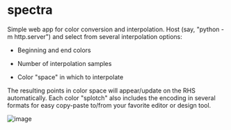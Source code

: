 # spectra

Simple web app for color conversion and interpolation. Host (say, "python -m http.server") and select from several interpolation options:

* Beginning and end colors

* Number of interpolation samples

* Color "space" in which to interpolate

The resulting points in color space will appear/update on the RHS automatically. Each color "splotch" also includes the encoding in several formats for easy copy-paste to/from your favorite editor or design tool.

![image](https://user-images.githubusercontent.com/600046/221451027-746a843d-a1ec-4fe3-8a5b-4bdfc6a59df4.png)
